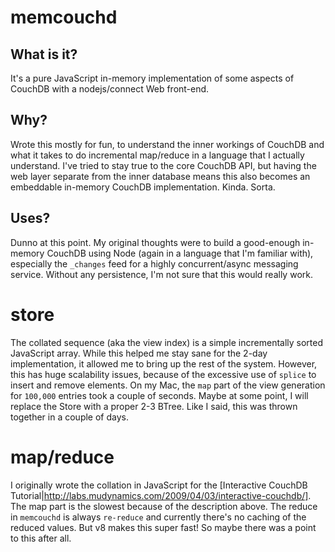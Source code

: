 # memcouchd
## What is it?
It's a pure JavaScript in-memory implementation of some aspects of CouchDB with a 
nodejs/connect Web front-end.

## Why?
Wrote this mostly for fun, to understand the inner workings of CouchDB
and what it takes to do incremental map/reduce in a language that I actually 
understand. I've tried to stay true to the core CouchDB API, but having the 
web layer separate from the inner database means this also becomes an 
embeddable in-memory CouchDB implementation. Kinda. Sorta.

## Uses?
Dunno at this point. My original thoughts were to build a good-enough in-memory
CouchDB using Node (again in a language that I'm familiar with), especially 
the `_changes` feed for a highly concurrent/async messaging service. Without
any persistence, I'm not sure that this would really work.

# store
The collated sequence (aka the view index) is a simple incrementally sorted
JavaScript array. While this helped me stay sane for the 2-day implementation,
it allowed me to bring up the rest of the system. However, this has huge 
scalability issues, because of the excessive use of `splice` to insert and remove 
elements. On my Mac, the `map` part of the view generation for `100,000` entries 
took a couple of seconds. Maybe at some point, I will replace the Store with a 
proper 2-3 BTree. Like I said, this was thrown together in a couple of days.

# map/reduce
I originally wrote the collation in JavaScript for the [Interactive CouchDB Tutorial|http://labs.mudynamics.com/2009/04/03/interactive-couchdb/]. The
map part is the slowest because of the description above. The reduce in
`memcouchd` is always `re-reduce` and currently there's no caching of the 
reduced values. But v8 makes this super fast! So maybe there was a point to
this after all.
